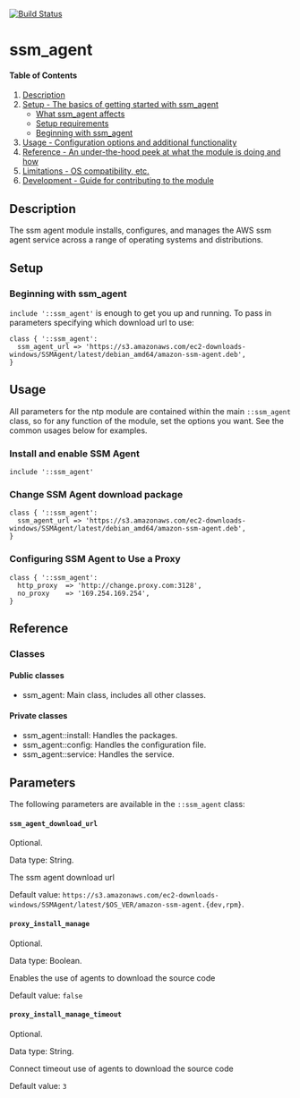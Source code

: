 [![Build Status](https://travis-ci.org/shazi7804/puppet-ssm_agent.svg?branch=master)](https://travis-ci.org/shazi7804/puppet-ssm_agent)
# ssm_agent

#### Table of Contents

1. [Description](#description)
1. [Setup - The basics of getting started with ssm_agent](#setup)
    * [What ssm_agent affects](#what-ssm_agent-affects)
    * [Setup requirements](#setup-requirements)
    * [Beginning with ssm_agent](#beginning-with-ssm_agent)
1. [Usage - Configuration options and additional functionality](#usage)
1. [Reference - An under-the-hood peek at what the module is doing and how](#reference)
1. [Limitations - OS compatibility, etc.](#limitations)
1. [Development - Guide for contributing to the module](#development)

## Description

The ssm agent module installs, configures, and manages the AWS ssm agent service across a range of operating systems and distributions.

## Setup

### Beginning with ssm_agent

`include '::ssm_agent'` is enough to get you up and running. To pass in parameters specifying which download url to use: 

```puppet
class { '::ssm_agent':
  ssm_agent_url => 'https://s3.amazonaws.com/ec2-downloads-windows/SSMAgent/latest/debian_amd64/amazon-ssm-agent.deb',
}
```

## Usage

All parameters for the ntp module are contained within the main `::ssm_agent` class, so for any function of the module, set the options you want. See the common usages below for examples.

### Install and enable SSM Agent

```puppet
include '::ssm_agent'
```

### Change SSM Agent download package

```puppet
class { '::ssm_agent':
  ssm_agent_url => 'https://s3.amazonaws.com/ec2-downloads-windows/SSMAgent/latest/debian_amd64/amazon-ssm-agent.deb',
}
```

### Configuring SSM Agent to Use a Proxy

```puppet
class { '::ssm_agent':
  http_proxy  => 'http://change.proxy.com:3128',
  no_proxy    => '169.254.169.254',
}
```

## Reference

### Classes

#### Public classes

* ssm_agent: Main class, includes all other classes.

#### Private classes

* ssm_agent::install: Handles the packages.
* ssm_agent::config: Handles the configuration file.
* ssm_agent::service: Handles the service.

## Parameters

The following parameters are available in the `::ssm_agent` class:

#### `ssm_agent_download_url`

Optional.

Data type: String.

The ssm agent download url

Default value: `https://s3.amazonaws.com/ec2-downloads-windows/SSMAgent/latest/$OS_VER/amazon-ssm-agent.{dev,rpm}`.

#### `proxy_install_manage`

Optional.

Data type: Boolean.

Enables the use of agents to download the source code

Default value: `false`

#### `proxy_install_manage_timeout`

Optional.

Data type: String.

Connect timeout use of agents to download the source code

Default value: `3`
